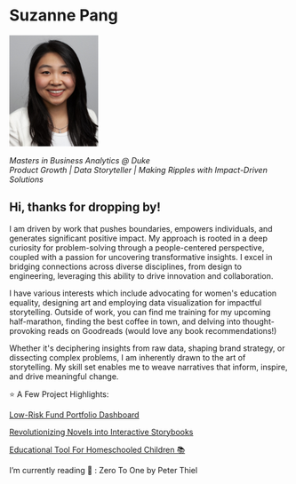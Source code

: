 # Suzanne Pang
<img src="https://github.com/suzayp/portfolio/blob/main/IMG_3484.jpg?raw=true" alt="My Portfolio" width="160" height="200">

*Masters in Business Analytics @ Duke* <br> *Product Growth \| Data Storyteller \| Making Ripples with Impact-Driven Solutions* 

## Hi, thanks for dropping by!

I am driven by work that pushes boundaries, empowers individuals, and generates significant positive impact. My approach is rooted in a deep curiosity for problem-solving through a people-centered perspective, coupled with a passion for uncovering transformative insights. I excel in bridging connections across diverse disciplines, from design to engineering, leveraging this ability to drive innovation and collaboration.

I have various interests which include advocating for women's education equality, designing art and employing data visualization for impactful storytelling. Outside of work, you can find me training for my upcoming half-marathon, finding the best coffee in town, and delving into thought-provoking reads on Goodreads (would love any book recommendations!)

Whether it's deciphering insights from raw data, shaping brand strategy, or dissecting complex problems, I am inherently drawn to the art of storytelling. My skill set enables me to weave narratives that inform, inspire, and drive meaningful change.

⭐ A Few Project Highlights:

[Low-Risk Fund Portfolio Dashboard](https://medium.com/@suzanne.pang/navigating-investments-building-diverse-portfolios-with-a-visual-dashboard-tool-c245358f9066)

[Revolutionizing Novels into Interactive Storybooks](https://devpost.com/software/book2comic)

[Educational Tool For Homeschooled Children 📚](https://devpost.com/software/hoohacks-project-x)

I’m currently reading 💭 : Zero To One by Peter Thiel 



